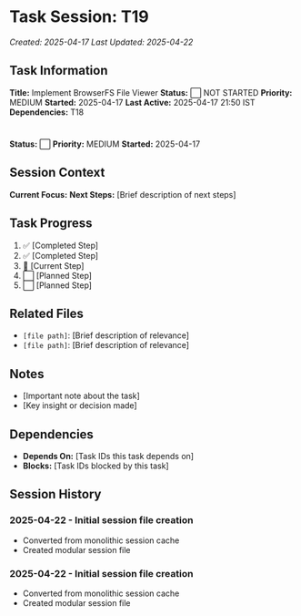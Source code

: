 # Task Session: T19
*Created: 2025-04-17*
*Last Updated: 2025-04-22*

## Task Information
**Title:** Implement BrowserFS File Viewer
**Status:** ⬜ NOT STARTED
**Priority:** MEDIUM
**Started:** 2025-04-17
**Last Active:** 2025-04-17 21:50 IST
**Dependencies:** T18

#
**Status:** ⬜
**Priority:** MEDIUM
**Started:** 2025-04-17

## Session Context
**Current Focus:** 
**Next Steps:** [Brief description of next steps]

## Task Progress
1. ✅ [Completed Step]
2. ✅ [Completed Step]
3. 🔄 [Current Step]
4. ⬜ [Planned Step]
5. ⬜ [Planned Step]

## Related Files
- `[file path]`: [Brief description of relevance]
- `[file path]`: [Brief description of relevance]

## Notes
- [Important note about the task]
- [Key insight or decision made]

## Dependencies
- **Depends On:** [Task IDs this task depends on]
- **Blocks:** [Task IDs blocked by this task]

## Session History
### 2025-04-22 - Initial session file creation
- Converted from monolithic session cache
- Created modular session file

### 2025-04-22 - Initial session file creation
- Converted from monolithic session cache
- Created modular session file